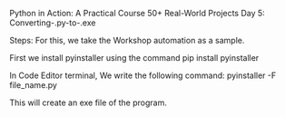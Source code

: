 Python in Action: A Practical Course 50+ Real-World Projects
Day 5: Converting-.py-to-.exe

Steps:
For this, we take the Workshop automation as a sample.

First we install pyinstaller using the command pip install pyinstaller

In Code Editor terminal,
We write the following command:
pyinstaller -F file_name.py

This will create an exe file of the program.
